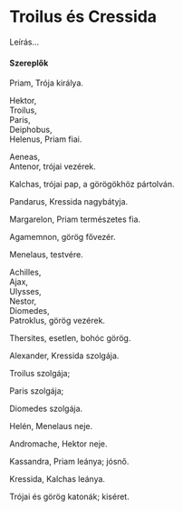 <!-- ======================================================================
--- Search engine
title:          Troilus és Cressida
keywords:       Troilus, Cressida, vígjáték
description:    William Shakespeare: Troilus és Cressida.
--- Menu system
order:          140
text:           Troilus és Cressida
hidden:         false
umbel:          false
--- Page properties
id:             /comedies/troilus-and-cressida
document:       
layout:         layout-2-left
$-left:         play-list
searchable:     true
======================================================================= -->

# Troilus és Cressida

Leírás...

#### Szereplők

Priam, Trója királya.

Hektor,  
Troilus,  
Paris,  
Deiphobus,  
Helenus, Priam fiai.

Aeneas,  
Antenor, trójai vezérek.

Kalchas, trójai pap, a görögökhöz pártolván.

Pandarus, Kressida nagybátyja.

Margarelon, Priam természetes fia.

Agamemnon, görög fővezér.

Menelaus, testvére.

Achilles,  
Ajax,  
Ulysses,  
Nestor,  
Diomedes,  
Patroklus, görög vezérek.

Thersites, esetlen, bohóc görög.

Alexander, Kressida szolgája.

Troilus szolgája;

Paris szolgája;

Diomedes szolgája.

Helén, Menelaus neje.

Andromache, Hektor neje.

Kassandra, Priam leánya; jósnő.

Kressida, Kalchas leánya.

Trójai és görög katonák; kiséret.
